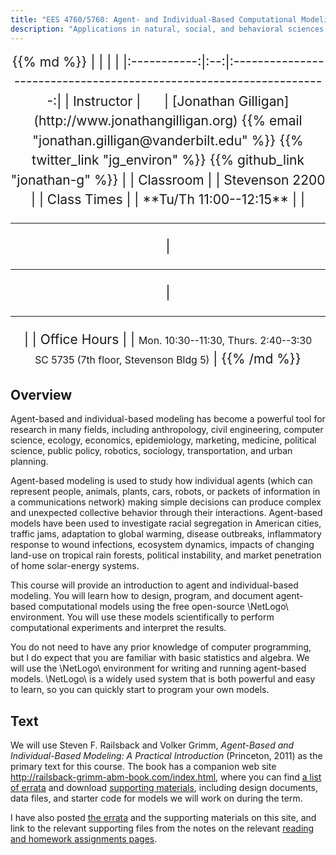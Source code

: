 ```yaml
---
title: "EES 4760/5760: Agent- and Individual-Based Computational Modeling"
description: "Applications in natural, social, and behavioral sciences and engineering. Designing, programming, and documenting models. Using models for experiments. Examples from environmental science, ecology, economics, urban planning, and medicine. Familiarity with basic statistics and proficiency in algebra are expected.."
---
```



<center style="font-size:150%;line-height:150%;">
{{% md %}}
|             |     |                                                                     |
|:-----------:|:--:|:-------------------------------------------------------------------:|
| Instructor | <span style="margin-left:20px;">&nbsp;</span> | [Jonathan Gilligan](http://www.jonathangilligan.org) {{% email "jonathan.gilligan@vanderbilt.edu" %}} {{% twitter_link "jg_environ" %}} {{% github_link "jonathan-g" %}} |
| Classroom   |     | Stevenson 2200   |   
| Class Times      |     | **Tu/Th 11:00--12:15** |
| <hr style="border-top-color:black;"/> | <hr style="border-top-color:black;"/> | <hr style="border-top-color:black;"/> |
| Office Hours |   | <span style="font-size:75%;line-height:50%;">Mon. 10:30--11:30, Thurs. 2:40--3:30<br/>SC 5735 (7th floor, Stevenson Bldg 5)</span> |
{{% /md %}}
</center>

## Overview

Agent-based and individual-based modeling has become a powerful tool for research in many fields, including
anthropology, civil engineering, computer science, ecology, economics, epidemiology, marketing, medicine,
political science, public policy, robotics, sociology, transportation, and urban planning.

Agent-based modeling is used to study how individual agents (which can represent people, animals, plants, cars, robots,
or packets of information in a communications network) making simple decisions can produce complex and unexpected collective behavior
through their interactions. Agent-based models have been used to investigate racial segregation in American cities,
traffic jams, adaptation to global warming, disease outbreaks, inflammatory response to wound infections,
ecosystem dynamics, impacts of changing land-use on tropical rain forests, political instability, and market penetration of home solar-energy systems.

This course will provide an introduction to agent and individual-based modeling. You will learn how to design,
program, and document agent-based computational models using the free open-source \NetLogo\ environment. You
will use these models scientifically to perform computational experiments and interpret the results.

You do not need to have any prior knowledge of computer programming, but I do expect that you are familiar with basic statistics and algebra.
We will use the \NetLogo\ environment for writing and running agent-based models. \NetLogo\ is a widely used system that is both powerful and
easy to learn, so you can quickly start to program your own models.

## Text

We will use Steven F. Railsback and Volker Grimm, _Agent-Based and Individual-Based Modeling: A Practical Introduction_ (Princeton, 2011)
as the primary text for this course. The book has a companion web site <http://railsback-grimm-abm-book.com/index.html>, where
you can find [a list of errata](http://railsback-grimm-abm-book.com/Railsback-Grimm2012_Errata.pdf) and
download [supporting materials](http://railsback-grimm-abm-book.com/downloads.html), including design documents, data files, and starter code for models we will
work on during the term.

I have also posted [the errata](/files/Railsback_Grimm_2012_Errata.pdf) and the supporting materials on this site, and link to the relevant supporting files from the notes on the relevant [reading and homework assignments pages](/schedule/).
